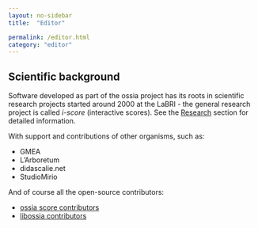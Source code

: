 ```yaml
---
layout: no-sidebar
title:  "Editor"

permalink: /editor.html
category: "editor"
---
```


## Scientific background

Software developed as part of the ossia project has its roots in scientific research projects started around 2000 at the LaBRI - the general research project is called <i>i-score</i> (interactive scores). See the [Research](Research) section for detailed information.

With support and contributions of other organisms, such as:
* GMEA
* L’Arboretum
* didascalie.net
* StudioMirio 

And of course all the open-source contributors:

* [ossia score contributors](https://github.com/ossia/score/graphs/contributors)
* [libossia contributors](https://github.com/ossia/libossia/graphs/contributors)
